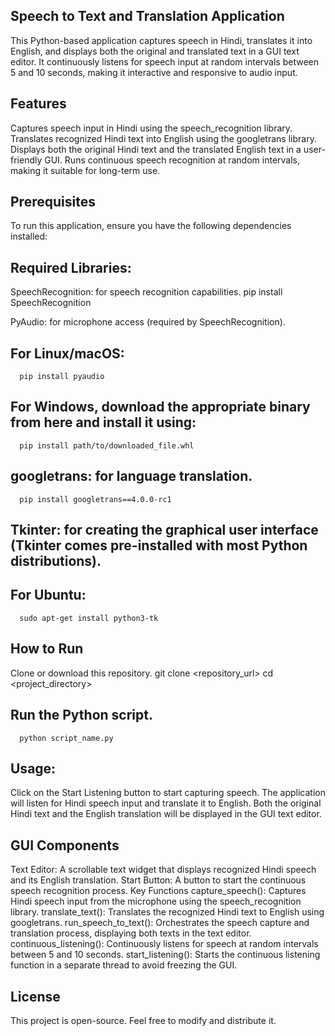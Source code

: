 ## Speech to Text and Translation Application
This Python-based application captures speech in Hindi, translates it into English, and displays both the original and translated text in a GUI text editor. It continuously listens for speech input at random intervals between 5 and 10 seconds, making it interactive and responsive to audio input.

## Features
Captures speech input in Hindi using the speech_recognition library.
Translates recognized Hindi text into English using the googletrans library.
Displays both the original Hindi text and the translated English text in a user-friendly GUI.
Runs continuous speech recognition at random intervals, making it suitable for long-term use.

## Prerequisites
To run this application, ensure you have the following dependencies installed:

## Required Libraries:
SpeechRecognition: for speech recognition capabilities.
     pip install SpeechRecognition

PyAudio: for microphone access (required by SpeechRecognition).

## For Linux/macOS:
      pip install pyaudio

## For Windows, download the appropriate binary from here and install it using:
      pip install path/to/downloaded_file.whl

## googletrans: for language translation.

      pip install googletrans==4.0.0-rc1

## Tkinter: for creating the graphical user interface (Tkinter comes pre-installed with most Python distributions).

## For Ubuntu:
      sudo apt-get install python3-tk

## How to Run
Clone or download this repository.
      git clone <repository_url>
      cd <project_directory>

## Run the Python script.
      python script_name.py

## Usage:

Click on the Start Listening button to start capturing speech.
The application will listen for Hindi speech input and translate it to English.
Both the original Hindi text and the English translation will be displayed in the GUI text editor.

## GUI Components

Text Editor: A scrollable text widget that displays recognized Hindi speech and its English translation.
Start Button: A button to start the continuous speech recognition process.
Key Functions
capture_speech(): Captures Hindi speech input from the microphone using the speech_recognition library.
translate_text(): Translates the recognized Hindi text to English using googletrans.
run_speech_to_text(): Orchestrates the speech capture and translation process, displaying both texts in the text editor.
continuous_listening(): Continuously listens for speech at random intervals between 5 and 10 seconds.
start_listening(): Starts the continuous listening function in a separate thread to avoid freezing the GUI.

## License
This project is open-source. Feel free to modify and distribute it.

